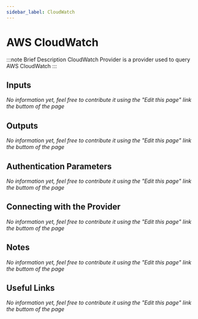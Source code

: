 ```yaml
---
sidebar_label: CloudWatch
---
```


# AWS CloudWatch

:::note Brief Description
CloudWatch Provider is a provider used to query AWS CloudWatch
:::

## Inputs
*No information yet, feel free to contribute it using the "Edit this page" link the buttom of the page*

## Outputs
*No information yet, feel free to contribute it using the "Edit this page" link the buttom of the page*

## Authentication Parameters
*No information yet, feel free to contribute it using the "Edit this page" link the buttom of the page*

## Connecting with the Provider
*No information yet, feel free to contribute it using the "Edit this page" link the buttom of the page*

## Notes
*No information yet, feel free to contribute it using the "Edit this page" link the buttom of the page*

## Useful Links
*No information yet, feel free to contribute it using the "Edit this page" link the buttom of the page*
